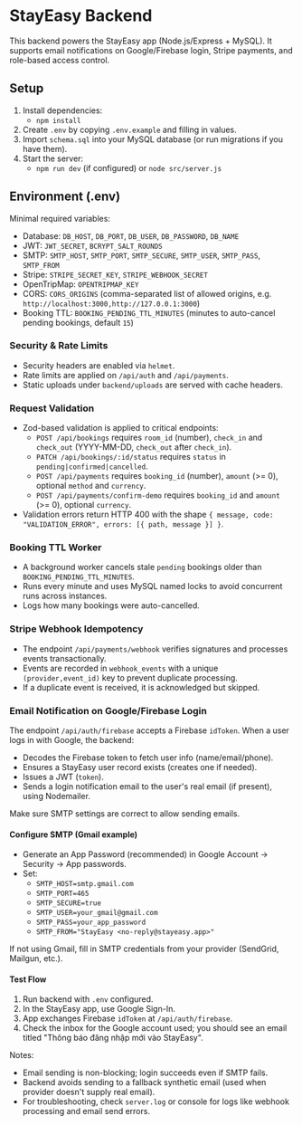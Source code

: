 # StayEasy Backend

This backend powers the StayEasy app (Node.js/Express + MySQL). It supports email notifications on Google/Firebase login, Stripe payments, and role-based access control.

## Setup

1. Install dependencies:
   - `npm install`
2. Create `.env` by copying `.env.example` and filling in values.
3. Import `schema.sql` into your MySQL database (or run migrations if you have them).
4. Start the server:
   - `npm run dev` (if configured) or `node src/server.js`

## Environment (.env)

Minimal required variables:

- Database: `DB_HOST`, `DB_PORT`, `DB_USER`, `DB_PASSWORD`, `DB_NAME`
- JWT: `JWT_SECRET`, `BCRYPT_SALT_ROUNDS`
- SMTP: `SMTP_HOST`, `SMTP_PORT`, `SMTP_SECURE`, `SMTP_USER`, `SMTP_PASS`, `SMTP_FROM`
- Stripe: `STRIPE_SECRET_KEY`, `STRIPE_WEBHOOK_SECRET`
- OpenTripMap: `OPENTRIPMAP_KEY`
- CORS: `CORS_ORIGINS` (comma-separated list of allowed origins, e.g. `http://localhost:3000,http://127.0.0.1:3000`)
- Booking TTL: `BOOKING_PENDING_TTL_MINUTES` (minutes to auto-cancel pending bookings, default `15`)

### Security & Rate Limits

- Security headers are enabled via `helmet`.
- Rate limits are applied on `/api/auth` and `/api/payments`.
- Static uploads under `backend/uploads` are served with cache headers.

### Request Validation

- Zod-based validation is applied to critical endpoints:
  - `POST /api/bookings` requires `room_id` (number), `check_in` and `check_out` (YYYY-MM-DD, `check_out` after `check_in`).
  - `PATCH /api/bookings/:id/status` requires `status` in `pending|confirmed|cancelled`.
  - `POST /api/payments` requires `booking_id` (number), `amount` (>= 0), optional `method` and `currency`.
  - `POST /api/payments/confirm-demo` requires `booking_id` and `amount` (>= 0), optional `currency`.
- Validation errors return HTTP 400 with the shape `{ message, code: "VALIDATION_ERROR", errors: [{ path, message }] }`.

### Booking TTL Worker

- A background worker cancels stale `pending` bookings older than `BOOKING_PENDING_TTL_MINUTES`.
- Runs every minute and uses MySQL named locks to avoid concurrent runs across instances.
- Logs how many bookings were auto-cancelled.

### Stripe Webhook Idempotency

- The endpoint `/api/payments/webhook` verifies signatures and processes events transactionally.
- Events are recorded in `webhook_events` with a unique `(provider,event_id)` key to prevent duplicate processing.
- If a duplicate event is received, it is acknowledged but skipped.

### Email Notification on Google/Firebase Login

The endpoint `/api/auth/firebase` accepts a Firebase `idToken`. When a user logs in with Google, the backend:

- Decodes the Firebase token to fetch user info (name/email/phone).
- Ensures a StayEasy user record exists (creates one if needed).
- Issues a JWT (`token`).
- Sends a login notification email to the user's real email (if present), using Nodemailer.

Make sure SMTP settings are correct to allow sending emails.

#### Configure SMTP (Gmail example)

- Generate an App Password (recommended) in Google Account → Security → App passwords.
- Set:
  - `SMTP_HOST=smtp.gmail.com`
  - `SMTP_PORT=465`
  - `SMTP_SECURE=true`
  - `SMTP_USER=your_gmail@gmail.com`
  - `SMTP_PASS=your_app_password`
  - `SMTP_FROM="StayEasy <no-reply@stayeasy.app>"`

If not using Gmail, fill in SMTP credentials from your provider (SendGrid, Mailgun, etc.).

#### Test Flow

1. Run backend with `.env` configured.
2. In the StayEasy app, use Google Sign-In.
3. App exchanges Firebase `idToken` at `/api/auth/firebase`.
4. Check the inbox for the Google account used; you should see an email titled "Thông báo đăng nhập mới vào StayEasy".

Notes:

- Email sending is non-blocking; login succeeds even if SMTP fails.
- Backend avoids sending to a fallback synthetic email (used when provider doesn't supply real email).
- For troubleshooting, check `server.log` or console for logs like webhook processing and email send errors.